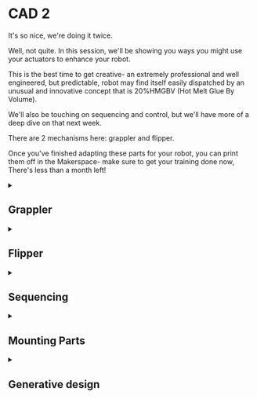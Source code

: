 # CAD 2
It's so nice, we're doing it twice.

Well, not quite. In this session, we'll be showing you ways you might use your actuators to enhance your robot.

This is the best time to get creative- an extremely professional and well engineered, but predictable, robot may find itself easily dispatched by an unusual and innovative concept that is 20%HMGBV (Hot Melt Glue By Volume).

We'll also be touching on sequencing and control, but we'll have more of a deep dive on that next week.

There are 2 mechanisms here: grappler and flipper.

Once you've finished adapting these parts for your robot, you can print them off in the Makerspace- make sure to get your training done now, There's less than a month left!

<details> <summary> <h2>Grappler</h2>

</summary>

This device will grab onto your opponent. If you have very good forward pushing force, you can use this to force them into a pushing match. You could also use this to snag the side of their robot, so that they are unable to push you backwards even if they can generate more force.

Import the MG996r model, and position it for the addition of the cogs.
https://www.youtube.com/watch?v=2wj7eyW3hcU&list=PLkHek7ZiQ1lP_JcaFEW9UfmYzpKRGyTNa&index=1

Next, set an offset plane 15.5mm from the mounting tags, as this is how far away the top of the mounting point we will be using here is.
https://www.youtube.com/watch?v=zykc2e0Vs78&list=PLkHek7ZiQ1lP_JcaFEW9UfmYzpKRGyTNa&index=10


Create a gear using the add-in tab, and input the parameters shown. 
https://www.youtube.com/watch?v=Kzm5gPF17iA&list=PLkHek7ZiQ1lP_JcaFEW9UfmYzpKRGyTNa&index=4

https://www.youtube.com/watch?v=qOHpFVWx1_w&list=PLkHek7ZiQ1lP_JcaFEW9UfmYzpKRGyTNa&index=7

<details> <summary> <h4>What do these parameters do?</h4>

</summary>

>The modulus of a gear determines tooth size- the number of teeth times modulus will be related to pitch diameter. For two gears to mesh properly, the pitch diameters should be contacting.

>Root fillet changes how the teeth are anchored, with a greater radius leading to better strength.

>Backlash offsets the teeth's faces, making them slimmer. This means the gears can move a few fractions of a degree before touching one another. For 3D printing, this should be kept quite high.
</details>


<details> <summary> <h4>Printing gears?</h4>

</summary>

>Printing gears is something of a questionable decision, but a printed gear is often better than no gear. Due to the short service life, low speed and comparably low forces at play, you should get away with it here.

>The ideal material for FDM gears is nylon, however PLA and Tough PLA perform surprisingly  well due to high UTS and rigidity. In the makerspace, you'll need to use PLA.
</details>


Next, use P to open the project tool and project the mounting features of the servo onto the sketch. A frame to the left of the servo will create a mounting point for the gears. Here, PLA has a low enough coefficient  of friction that the mechanism will work without a bearing- it could be significantly improved by one though.
https://www.youtube.com/watch?v=bKH9ae1BIsM&list=PLkHek7ZiQ1lP_JcaFEW9UfmYzpKRGyTNa&index=5

https://www.youtube.com/watch?v=iZQDSNVdOg8&list=PLkHek7ZiQ1lP_JcaFEW9UfmYzpKRGyTNa&index=6

https://www.youtube.com/watch?v=CSBBlqry2XA&list=PLkHek7ZiQ1lP_JcaFEW9UfmYzpKRGyTNa&index=3

https://www.youtube.com/watch?v=w8-DKkIAdQY&list=PLkHek7ZiQ1lP_JcaFEW9UfmYzpKRGyTNa&index=8

Extrude the base, taking care to make sure that the gear teeth do not cut into the extrude. A large column will support the gear, with 0.4mm clearance either side to reduce friction between the two surfaces.

Cut some holes out of the gear to allow screws from the servo horns to be screwed onto it- you may want to cut down the servo horn to reduce the risk of it hitting into the frame.

Add some bars to the gears, to act as the jaws of the gripper. If you choose to use this mechanism, you'll probably want to add some sort of claw to the end of this.
https://www.youtube.com/watch?v=wsEG29akUN8&list=PLkHek7ZiQ1lP_JcaFEW9UfmYzpKRGyTNa&index=9

Add a quad bolt to the back of the bracket, so that it can be bolted onto the robot frame. Again, if you choose to use this you might want to mount it differently, to fit with your robot.
https://www.youtube.com/watch?v=8VeNRC4Q99I&list=PLkHek7ZiQ1lP_JcaFEW9UfmYzpKRGyTNa&index=2

Finally, we'll add some fillets to reduce the risk of the grabber snapping off.

</details>

<details> <summary> <h2>Flipper</h2>

</summary>

As before, import the MG996r.
https://youtu.be/Fp6E6ZMHRK8?si=LIRTY52gOgyhQD85

Next, we'll position a block below the servo so that the servo can be bolted to it using two M4 bolts. Extend the block out behind the servo, and add a quad bolt.
https://youtu.be/YUf5---bseU?si=9CBFd3frWbgXLfg3

Again, we'll construct a plane offset at the distance the servo horn will be at. Two screw holes 15mm apart will allow the screws that come with the servos to connect to the servo horn. Draw a slot to work as the arm, before extruding the arm. We'll also add a hole to the end, to allow for the fitting of a scoop later.
https://youtu.be/YUf5---bseU?si=XkeFrtki_m0T1HTX

last off, we'll set all of the mounts to the proper tolerances to fit the mounting bolts.
https://youtu.be/j3_u3ed1qjo?si=8S0kzAj0nzK9u8wG

</details>

<details> <summary> <h2>Sequencing</h2>

</summary>

When stuff happens, it's best your robot can do stuff.

We'll be looking at how you can make your robot do this without touching it next week, but this week I'll show you how to do this with the Serial interface. Here's an easy way to talk to your robot:

```cpp
void setup() {
  Serial.begin(115200);
}

void loop() {
  while (!Serial.available()) {
  }
  char letter;
  letter = Serial.read();

  Serial.println(letter);
}
```
Open a Serial port, running at a speed of 115200 bits per second. If you're getting nonsense in your terminal, make sure both the ESP32 and the terminal have the same baud rate.

Do nothing until there is something in the Serial buffer, and when there is print the first character in the buffer. Repeat.

This should now have your ESP32 echoing back what you send, one character at a time. Next, let's change the main loop to make it look for certain characters:

```cpp
void loop() { //make sure to delete your old main loop before pasting this one in
  while (!Serial.available()) {
  }
  while (Serial.available()) {
    char letter;

    letter = Serial.read();
    if (letter == 'a'){
      Serial.println("Oh yea yep that's an a");
    }
  }
}
```
Now it will ignore anything that isn't an 'a', and print some text every time it receives  one. With the "if" statement, there's "==" instead of "="- that's because one equals means setting a variable, while two means comparing two values. Also, make sure to use ' ' for characters instead of " ".

This code is just for testing, and there's a few ways it can be improved. For example the ESP32 is doing nothing unless there is Serial data, when it could be doing other tasks. Instead of waiting for Serial, we could simply check periodically for new serial data and then act if it happens to be there.

We can also use a switch case statement to interpret various different values, with a default case if nothing matches:

```cpp
void loop() {//make sure to delete your old main loop before pasting this one in
  while (!Serial.available()) {
  }
  while (Serial.available()) {
    char letter;

    letter = Serial.read();

    

    switch (letter){
      case 'a':
        Serial.println("Oh yea yep that's an a");
        break;
      
      case 'b':
        Serial.println("Oh yea yep that's an b");
        break;

      case 'c':
        Serial.println("Oh yea yep that's an c");
        break;

      case 'd':
        Serial.println("Oh yea yep that's an d");
        break;

      case 'e':
        Serial.println("Oh yea yep that's an e");
        break;
      
      default:
        Serial.println("Hmmm not sure about this");
        break;        
        
    }
  }
}
```
Try extending this to cover the entire keyboard, doesn't count if you don't use a different case for every character.


The print statements here can be replaced with commands to move the servos, and this way you can have control of the effectors based on commands sent from the serial terminal- commands from your controller next week will arrive in a similar manner.

Try setting a servo to toggle positions, or move a certain distance each time a command is sent. You can also have each key set a different position.

</details>

<details> <summary> <h2>Mounting Parts</h2>

</summary>

A good way to mount parts onto your robot is to use four bolts in a square pattern. An easy way to add this is shown in the following video, although a similar tab can be added to whatever part of the robot it is needed on. Remember to keep your base 2D if you want to laser cut it.

A terrible, awful, unprofessional way to mount parts to your robot is hot melt glue. I do this often.

There's some in the Makerspace.

</details>

<details><summary> <h2>Generative design</h2>

</summary>

Generative design can use cloud computing to create designs with much better mechanical properties than traditionally constructed parts. It's important to use it in the correct manner though: consider how easily it can be fabricated, how it may handle unexpected/shock loading and perhaps most importantly if it's needed- there's no point creating a custom generative carbon fibre chassis with titanium inserts weighing 0.36 grams only to get thrown around by heavier robots!

Generative design can use cloud computing to create designs with much better mechanical properties than traditionally constructed parts. It's important to use it in the correct manner though: consider how easily it can be fabricated, how it may handle unexpected/shock loading and perhaps most importantly if it's needed- there's no point creating a custom generative carbon fibre chassis with titanium inserts weighing 0.36 grams only to get thrown around by heavier robots!

We'll begin by creating the bodies that we'll need to mount our arm to, here using a pattern of four bolts to provide a firm mount. 

Next we'll add a design suggestion body.


<details><summary> <h4>Suggestion body</h4>

</summary>

>A suggestion body gives the process a place to start, and can speed up completion of your designs. However, it can sometimes funnel the process towards less optimal designs, and takes time to design well. As such most of the time, a suggestion body is redundant.
</details>


Next, we'll switch to the generative design environment.

Here, we'll construct obstacle geometry to prevent the arm from colliding with a servo or creating an obstruction to getting under a robot.

Hide the obstacle geometry, and add a load to the end of the gripper. We'll also set the bolt holes as fixed points. Clone this load case twice, and set the loads to apply from the sides- this way the output will be able to handle forces from various directions, not just vertical. These loads are quite simple, in real world applications you may find that the load cases are hard to define.

We'll set the method of creation to additive and unrestricted. The former is more likely to create a usable part, but the latter can sometimes output parts that are worth considering. Set the targets to be as stiff as possible, and constrain weight to 10 grams.

We'll also set the materials to nylon and tough 2000 resin- only the latter is available with training on the Form 3B in the makerspace, so if using PLA make sure to set a high enough safety factor.

Run a precheck- we'll see a warning that some bodies are hidden, since we hid the obstacles earlier. This is generally fine to ignore, but we'll unhide the obstacles to make sure they make sense. Check again, and there should be no problems. This means we are ready to press generate.

After a while, many different models will appear and begin to iterate. There are various tools to help you consider cost, safety, performance and weight. 

Once you have a preferred option, open it and use create body to export it into it's own file. Quite often you may need to modify the output, so that it can be printed more easily or to better fit a part- you can do this here.

(1) Drawing the body
https://www.youtube.com/watch?v=bH-5e4h4fUU&list=PLkHek7ZiQ1lN-IS7YYxnCIRionaxeUwmy&index=5
[![IMAGE ALT TEXT](http://watch?v=bH-5e4h4fUU&list=PLkHek7ZiQ1lN-IS7YYxnCIRionaxeUwmy&index=5)](
https://www.youtube.com/watch?v=bH-5e4h4fUU&list=PLkHek7ZiQ1lN-IS7YYxnCIRionaxeUwmy&index=5)


(2) Drawing the body
https://youtu.be/J5j0P2gJ0jA?si=y-ynyfNV59hMldzx


(3) Creating generative design on Fusion - Navigate to Structural components 
https://youtu.be/tTVmAncgNWc?si=16EhPSogSyuSQloT

(4) Generative design addition
https://youtu.be/tTVmAncgNWc?si=16EhPSogSyuSQloT

(5) Navigating structural loads and constraints
https://youtu.be/9c7NHFj-JDE?si=PrcSSILe2QUYa7Lj

(6) (Additive) Manufacturing and assigning materials 
https://youtu.be/qMw8KhQ9DtE?si=7lVDy70mfKkNVp7h

(7) Precheck and Generate your design!
https://youtu.be/tFvw4hjYwTc?si=Rwi0wispH6vz1ZQZ

(8) Outcome view with all details of your part
https://youtu.be/uNK7A6M0SWk?si=28iDo5N7f0V8I2az

(9) Export your file
https://youtu.be/8D_wDlzmzYk?si=RcfoTAhF5pCbIU1s

</details>

